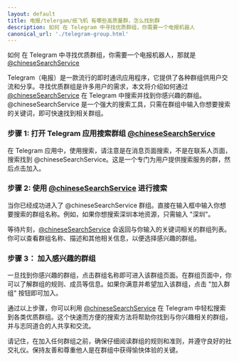 ```yaml
---
layout: default
title: 电报/telergam/纸飞机 有哪些高质量群，怎么找到群
description: 如何 在 Telegram 中寻找优质群组，你需要一个电报机器人
canonical_url: './telegram-group.html'
---
```

如何 在 Telegram 中寻找优质群组，你需要一个电报机器人，那就是 [@chineseSearchService](https://t.me/chineseSearchService)

Telegram（电报）是一款流行的即时通讯应用程序，它提供了各种群组供用户交流和分享。寻找优质群组是许多用户的需求，本文将介绍如何通过 [@chineseSearchService](https://t.me/chineseSearchService) 在 Telegram 中搜索并找到你感兴趣的群组。@chineseSearchService 是一个强大的搜索工具，只需在群组中输入你想要搜索的关键词，即可快速找到相关群组。

### 步骤 1: 打开 Telegram 应用搜索群组 [@chineseSearchService](https://t.me/chineseSearchService)
在 Telegram 应用中，使用搜索，请注意是在消息页面搜索，不是在联系人页面，搜索找到 @chineseSearchService。这是一个专门为用户提供搜索服务的群，然后点击加入。

### 步骤 2: 使用 [@chineseSearchService](https://t.me/chineseSearchService) 进行搜索
当你已经成功进入了 @chineseSearchService 群组。直接在输入框中输入你想要搜索的群组名称。例如，如果你想搜索深圳本地资源，只需输入 "深圳"。

等待片刻，[@chineseSearchService](https://t.me/chineseSearchService) 会返回与你输入的关键词相关的群组列表。你可以查看群组名称、描述和其他相关信息，以便选择感兴趣的群组。

### 步骤 3： 加入感兴趣的群组
一旦找到你感兴趣的群组，点击群组名称即可进入该群组页面。在群组页面中，你可以了解群组的规则、成员等信息。如果你满意并希望加入该群组，点击 "加入群组" 按钮即可加入。

通过以上步骤，你可以利用 [@chineseSearchService](https://t.me/chineseSearchService) 在 Telegram 中轻松搜索到各类优质群组。这个快速而方便的搜索方法将帮助你找到与你兴趣相关的群组，并与志同道合的人共享和交流。

请记住，在加入任何群组之前，确保仔细阅读群组的规则和准则，并遵守良好的社交礼仪。保持友善和尊重他人是在群组中获得愉快体验的关键。
